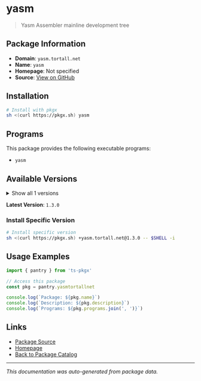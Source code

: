 # yasm

> Yasm Assembler mainline development tree

## Package Information

- **Domain**: `yasm.tortall.net`
- **Name**: `yasm`
- **Homepage**: Not specified
- **Source**: [View on GitHub](https://github.com/pkgxdev/pantry/tree/main/projects/yasm.tortall.net/package.yml)

## Installation

```bash
# Install with pkgx
sh <(curl https://pkgx.sh) yasm
```

## Programs

This package provides the following executable programs:

- `yasm`

## Available Versions

<details>
<summary>Show all 1 versions</summary>

- `1.3.0`

</details>

**Latest Version**: `1.3.0`

### Install Specific Version

```bash
# Install specific version
sh <(curl https://pkgx.sh) +yasm.tortall.net@1.3.0 -- $SHELL -i
```

## Usage Examples

```typescript
import { pantry } from 'ts-pkgx'

// Access this package
const pkg = pantry.yasmtortallnet

console.log(`Package: ${pkg.name}`)
console.log(`Description: ${pkg.description}`)
console.log(`Programs: ${pkg.programs.join(', ')}`)
```

## Links

- [Package Source](https://github.com/pkgxdev/pantry/tree/main/projects/yasm.tortall.net/package.yml)
- [Homepage](#)
- [Back to Package Catalog](../package-catalog.md)

---

*This documentation was auto-generated from package data.*
